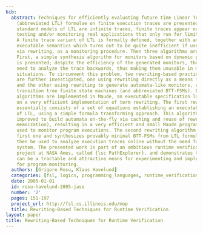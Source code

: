 ```yaml
---
bib:
  abstract: Techniques for efficiently evaluating future time Linear Temporal Logic
    (abbreviated LTL) formulae on finite execution traces are presented. While the
    standard models of LTL are infinite traces, finite traces appear naturally when
    testing and/or monitoring real applications that only run for limited time periods.
    A finite trace variant of LTL is formally defined, together with an immediate
    executable semantics which turns out to be quite inefficient if used directly,
    via rewriting, as a monitoring procedure. Then three algorithms are investigated.
    First, a simple synthesis algorithm for monitors based on dynamic programming
    is presented; despite the efficiency of the generated monitors, they unfortunately
    need to analyze the trace backwards, thus making them unusable in most practical
    situations. To circumvent this problem, two rewriting-based practical algorithms
    are further investigated, one using rewriting directly as a means for online monitoring,
    and the other using rewriting to generate automata-like monitors, called binary
    transition tree finite state machines (and abbreviated BTT-FSMs). Both rewriting
    algorithms are implemented in Maude, an executable specification language based
    on a very efficient implementation of term rewriting. The first rewriting algorithm
    essentially consists of a set of equations establishing an executable semantics
    of LTL, using a simple formula transforming approach. This algorithm is further
    improved to build automata on-the-fly via caching and reuse of rewrites (called
    memoization), resulting in a very efficient and small Maude program that can be
    used to monitor program executions. The second rewriting algorithm builds on the
    first one and synthesizes provably minimal BTT-FSMs from LTL formulae, which can
    then be used to analyze execution traces online without the need for a rewriting
    system. The presented work is part of an ambitious runtime verification and monitoring
    project at NASA Ames, called {\sc PathExplorer}, and demonstrates that rewriting
    can be a tractable and attractive means for experimenting and implementing logics
    for program monitoring.
  authors: [Grigore Rosu, Klaus Havelund]
  categories: [fsl, logics, programming_languages, runtime_verification, javamop]
  date: 2005-01-01
  id: rosu-havelund-2005-jase
  number: '2'
  pages: 151-197
  project_url: http://fsl.cs.illinois.edu/mop
  title: Rewriting-Based Techniques for Runtime Verification
layout: paper
title: Rewriting-Based Techniques for Runtime Verification
---
```

